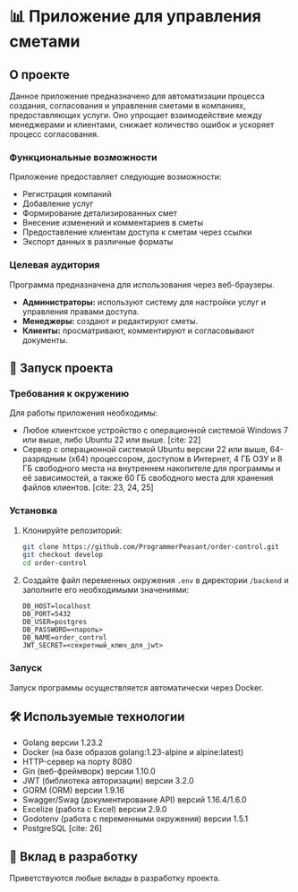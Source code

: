 # 📊 Приложение для управления сметами

##  О проекте

Данное приложение предназначено для автоматизации процесса создания, согласования и управления сметами в компаниях, предоставляющих услуги.  Оно упрощает взаимодействие между менеджерами и клиентами, снижает количество ошибок и ускоряет процесс согласования. 

###   Функциональные возможности

Приложение предоставляет следующие возможности:

* Регистрация компаний
* Добавление услуг
* Формирование детализированных смет
* Внесение изменений и комментариев в сметы
* Предоставление клиентам доступа к сметам через ссылки
* Экспорт данных в различные форматы 

###   Целевая аудитория

Программа предназначена для использования через веб-браузеры. 

* **Администраторы:** используют систему для настройки услуг и управления правами доступа. 
* **Менеджеры:** создают и редактируют сметы. 
* **Клиенты:** просматривают, комментируют и согласовывают документы. 

##  🚀 Запуск проекта

###   Требования к окружению

Для работы приложения необходимы:

* Любое клиентское устройство с операционной системой Windows 7 или выше, либо Ubuntu 22 или выше. [cite: 22]
* Сервер с операционной системой Ubuntu версии 22 или выше, 64-разрядным (x64) процессором, доступом в Интернет, 4 ГБ ОЗУ и 8 ГБ свободного места на внутреннем накопителе для программы и её зависимостей, а также 60 ГБ свободного места для хранения файлов клиентов. [cite: 23, 24, 25]

###   Установка

1.  Клонируйте репозиторий:

    ```bash
    git clone https://github.com/ProgrammerPeasant/order-control.git
    git checkout develop
    cd order-control
    ```

2.  Создайте файл переменных окружения `.env` в директории `/backend` и заполните его необходимыми значениями:

    ```
    DB_HOST=localhost
    DB_PORT=5432
    DB_USER=postgres
    DB_PASSWORD=<пароль>
    DB_NAME=order_control
    JWT_SECRET=<секретный_ключ_для_jwt>
    ```

###   Запуск

Запуск программы осуществляется автоматически через Docker. 

##  🛠️ Используемые технологии

* Golang версии 1.23.2 
* Docker (на базе образов golang:1.23-alpine и alpine:latest) 
* HTTP-сервер на порту 8080 
* Gin (веб-фреймворк) версии 1.10.0 
* JWT (библиотека авторизации) версии 3.2.0 
* GORM (ORM) версии 1.9.16 
* Swagger/Swag (документирование API) версий 1.16.4/1.6.0 
* Excelize (работа с Excel) версии 2.9.0 
* Godotenv (работа с переменными окружения) версии 1.5.1 
* PostgreSQL [cite: 26]

##  🤝 Вклад в разработку

Приветствуются любые вклады в разработку проекта.
